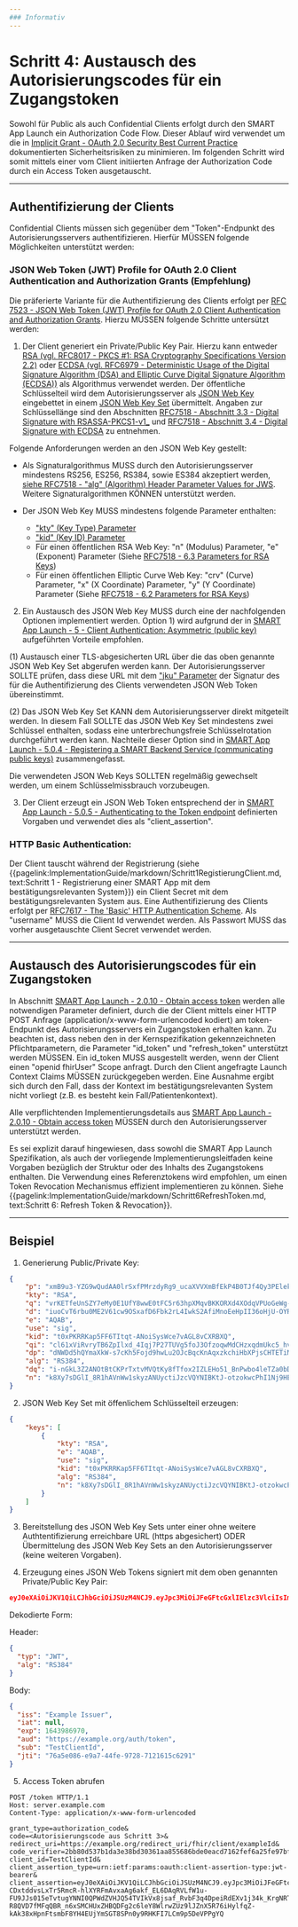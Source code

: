 ```yaml
---
### Informativ
---
```


# Schritt 4: Austausch des Autorisierungscodes für ein Zugangstoken

Sowohl für Public als auch Confidential Clients erfolgt durch den SMART App Launch ein Authorization Code Flow. Dieser Ablauf wird verwendet um die in [Implicit Grant - OAuth 2.0 Security Best Current Practice](https://datatracker.ietf.org/doc/html/draft-ietf-oauth-security-topics-09#section-2.1.2) dokumentierten Sicherheitsrisiken zu minimieren. Im folgenden Schritt wird somit mittels einer vom Client initiierten Anfrage der Authorization Code durch ein Access Token ausgetauscht.

----

## Authentifizierung der Clients

Confidential Clients müssen sich gegenüber dem "Token"-Endpunkt des Autorisierungsservers authentifizieren. Hierfür MÜSSEN folgende Möglichkeiten unterstützt werden:

### JSON Web Token (JWT) Profile for OAuth 2.0 Client Authentication and Authorization Grants (Empfehlung)

Die präferierte Variante für die Authentifizierung des Clients erfolgt per [RFC 7523 - JSON Web Token (JWT) Profile for OAuth 2.0 Client Authentication and Authorization Grants](https://datatracker.ietf.org/doc/html/rfc7523). Hierzu MÜSSEN folgende Schritte untersützt werden:

1. Der Client generiert ein Private/Public Key Pair. Hierzu kann entweder [RSA (vgl. RFC8017 - PKCS #1: RSA Cryptography Specifications Version 2.2)](https://datatracker.ietf.org/doc/html/rfc8017) oder [ECDSA (vgl. RFC6979 - Deterministic Usage of the Digital Signature Algorithm (DSA) and Elliptic Curve Digital Signature Algorithm (ECDSA))](https://datatracker.ietf.org/doc/html/rfc6979) als Algorithmus verwendet werden. Der öffentliche Schlüsselteil wird dem Autorisierungsserver als [JSON Web Key](https://datatracker.ietf.org/doc/html/rfc7517) eingebettet in einem [JSON Web Key Set](https://datatracker.ietf.org/doc/html/rfc7517#section-5) übermittelt. Angaben zur Schlüssellänge sind den Abschnitten [RFC7518 - Abschnitt 3.3 - Digital Signature with RSASSA-PKCS1-v1_](https://datatracker.ietf.org/doc/html/rfc7518#section-3.3) und [RFC7518 - Abschnitt 3.4 - Digital Signature with ECDSA](https://datatracker.ietf.org/doc/html/rfc7518#section-3.4) zu entnehmen.

Folgende Anforderungen werden an den JSON Web Key gestellt:

- Als Signaturalgorithmus MUSS durch den Autorisierungsserver mindestens RS256, ES256, RS384, sowie ES384 akzeptiert werden, [siehe RFC7518 - "alg" (Algorithm) Header Parameter Values for JWS](https://datatracker.ietf.org/doc/html/rfc7518#section-3.1). Weitere Signaturalgorithmen KÖNNEN unterstützt werden.

- Der JSON Web Key MUSS mindestens folgende Parameter enthalten:
    - ["kty" (Key Type) Parameter](https://datatracker.ietf.org/doc/html/rfc7517#section-4.1)
    - ["kid" (Key ID) Parameter](https://datatracker.ietf.org/doc/html/rfc7517#section-4.5)
    - Für einen öffentlichen RSA Web Key: "n" (Modulus) Parameter, "e" (Exponent) Parameter (Siehe [RFC7518 - 6.3 Parameters for RSA Keys](https://datatracker.ietf.org/doc/html/rfc7518#section-6.3))
    - Für einen öffentlichen Elliptic Curve Web Key: "crv" (Curve) Parameter, "x" (X Coordinate) Parameter, "y" (Y Coordinate) Parameter (Siehe [RFC7518 - 6.2 Parameters for RSA Keys](https://datatracker.ietf.org/doc/html/rfc7518#section-6.2))

2. Ein Austausch des JSON Web Key MUSS durch eine der nachfolgenden Optionen implementiert werden. Option 1) wird aufgrund der in [SMART App Launch - 5 - Client Authentication: Asymmetric (public key)](https://hl7.org/fhir/smart-app-launch/STU2/client-confidential-asymmetric.html#client-authentication-asymmetric-public-key) aufgeführten Vorteile empfohlen.

(1) Austausch einer TLS-abgesicherten URL über die das oben genannte JSON Web Key Set abgerufen werden kann. Der Autorisierungsserver SOLLTE prüfen, dass diese URL mit dem ["jku" Parameter](https://datatracker.ietf.org/doc/html/rfc7515#section-4.1.2) der Signatur des für die Authentifizierung des Clients verwendeten JSON Web Token übereinstimmt.

(2) Das JSON Web Key Set KANN dem Autorisierungsserver direkt mitgeteilt werden. In diesem Fall SOLLTE das JSON Web Key Set mindestens zwei Schlüssel enthalten, sodass eine unterbrechungsfreie Schlüsselrotation durchgeführt werden kann. Nachteile dieser Option sind in [SMART App Launch - 5.0.4 - Registering a SMART Backend Service (communicating public keys)](https://hl7.org/fhir/smart-app-launch/STU2/client-confidential-asymmetric.html#registering-a-client-communicting-public-keys) zusammengefasst.

Die verwendeten JSON Web Keys SOLLTEN regelmäßig gewechselt werden, um einem Schlüsselmissbrauch vorzubeugen.

3. Der Client erzeugt ein JSON Web Token entsprechend der in [SMART App Launch - 5.0.5 - Authenticating to the Token endpoint](https://hl7.org/fhir/smart-app-launch/STU2/client-confidential-asymmetric.html#authenticating-to-the-token-endpoint) definierten Vorgaben und verwendet dies als "client_assertion".

### HTTP Basic Authentication:

Der Client tauscht während der Registrierung (siehe {{pagelink:ImplementationGuide/markdown/Schritt1RegistierungClient.md, text:Schritt 1 - Registrierung einer SMART App mit dem bestätigungsrelevanten System}}) ein Client Secret mit dem bestätigungsrelevanten System aus. Eine Authentifizierung des Clients erfolgt per [RFC7617 - The 'Basic' HTTP Authentication Scheme](https://datatracker.ietf.org/doc/html/rfc7617). Als "username" MUSS die Client Id verwendet werden. Als Passwort MUSS das vorher ausgetauschte Client Secret verwendet werden.

----

## Austausch des Autorisierungscodes für ein Zugangstoken

In Abschnitt [SMART App Launch - 2.0.10 - Obtain access token](https://hl7.org/fhir/smart-app-launch/STU2/app-launch.html#obtain-access-token) werden alle notwendigen Parameter definiert, durch die der Client mittels einer HTTP POST Anfrage (application/x-www-form-urlencoded kodiert) am token-Endpunkt des Autorisierungsservers ein Zugangstoken erhalten kann. Zu beachten ist, dass neben den in der Kernspezifikation gekennzeichneten Pflichtparametern, die Parameter "id_token" und "refresh_token" unterstützt werden MÜSSEN. Ein id_token MUSS ausgestellt werden, wenn der Client einen "openid fhirUser" Scope anfragt. Durch den Client angefragte Launch Context Claims MÜSSEN zurückgegeben werden. Eine Ausnahme ergibt sich durch den Fall, dass der Kontext im bestätigungsrelevanten System nicht vorliegt (z.B. es besteht kein Fall/Patientenkontext). 

Alle verpflichtenden Implementierungsdetails aus [SMART App Launch - 2.0.10 - Obtain access token](https://hl7.org/fhir/smart-app-launch/STU2/app-launch.html#obtain-access-token) MÜSSEN durch den Autorisierungsserver unterstützt werden.

Es sei explizit darauf hingewiesen, dass sowohl die SMART App Launch Spezifikation, als auch der vorliegende Implementierungsleitfaden keine Vorgaben bezüglich der Struktur oder des Inhalts des Zugangstokens enthalten. Die Verwendung eines Referenztokens wird empfohlen, um einen Token Revocation Mechanismus effizient implementieren zu können. Siehe {{pagelink:ImplementationGuide/markdown/Schritt6RefreshToken.md, text:Schritt 6: Refresh Token & Revocation}}.

----

## Beispiel

1. Generierung Public/Private Key:

```json
{
    "p": "xmB9u3-YZG9wQudAA0lrSxfPMrzdyRg9_ucaXVVXmBfEkP4B0TJf4Qy3PElekRpRwQQzkTGru06uJZr3C-FnnjbVyzGjSJovWP5S4vBm7zWVGMMhdLDCRtGqx2qC0MGLV7aAGg7XN590US_8XRqtMiMv4RHwj5mzMK-S-4-G_dc",
    "kty": "RSA",
    "q": "vrKETfeUnSZY7eMy0E1UfY8wwE0tFC5r63hpXMqvBKKORXd4XOdqVPUoGeWg-tk4g7aQWW5SJIYk72EGaRuZ-S1giFo724fbJ0lxMxM-HOqMrxhCEDFNOzsjS-tZzbq8krXOp8yAPMENx3bvMFyk2N84qFVaD4gkibIPR6QM_fM",
    "d": "iuoCvT6rbu0ME2V61cw9OSxafD6Fbk2rL4IwkS2AfiMnoEeHpII36oHjU-OYRCRtOGoj8Hes0NkBTffXocYbyXKAxpdzogh1WqPyCraIDJSNR_Wv2ebHdtmie_3ZOdPntYN6MN8y7rinlZBWNgXH8d7GCo48UnT4zu66gyqN7gWVN90it4B0Xcy_3RdHpIO3e1ES-zDWDkP8APL8NPxMAqX7NL5sYtWxKCdFXfMi456iZ_THMu4dJC9QtqTkzphwtsbSrGTTMZXHuqw92fH7NRRhc17vyanNzMXbPJ6Wiy8DoI_1Gopz9HFOWzK7RiQeJtes136vTRXKa3vcnZFB4Q",
    "e": "AQAB",
    "use": "sig",
    "kid": "t0xPKRRKap5FF6TItqt-ANoiSysWce7vAGL8vCXRBXQ",
    "qi": "cl61xViRvryTB6ZpIlxd_4Iqj7P27TUVg5foJ3OfzoqwMdCHzxqdmUkc5_hvZB18eUTxu6hj1f4tw63r61D84SdOxJ8YC7b7Cu1sc2sh4YvlrpeGjKFZfHQCCxQigXJID4XBElxxqoiTWnCrUQPq6cMo3An9h-_w0AjtJAA2i2Y",
    "dp": "dNWDd5hQYmaXkW-s7cKh5Fojd9hwLu2OJcBqcKnAqxzkchiHbXPjsCHTETiM75y2pZ0Z2duNLwXJ3vADrAWXB0F4bPHRHwNf-2Pd4TaBCUVfiHP0EkvAQAFgOY5reRNkQ8aCb9ZpvqK02NQQJ618b9j1a_Mq4Qg-1t-xC2Oet4U",
    "alg": "RS384",
    "dq": "i-nGkL3Z2ANOtBtCKPrTxtvMVQtKy8fTfox2IZLEHo51_BnPwbo4leTZa0bDecjuYhUMi9EZi5qwdsGlRnDt45ibfu9Vg5iF_qkv2N2BcQ3V8pHFxsOlepPFLeqblQoxWSLzYMH2RJ0QUwy8KauPd18v3rHgxgyJYk22UEXZEmk",
    "n": "k8Xy7sDGlI_8R1hAVnWw1skyzANUyctiJzcVQYNIBKtJ-otzokwcPhI1Nj9HEjyBw-2ikPw7eQ9VbcVzOZmJY57XcuMFl0UkR8acGdTt5VNQMxKdbzk3RbbFv9fuadT9nMjZfXZ1Z1UX9dxYt51T-Ay7Qpo0_cczxlKMBmdScZOiQCCyfUW4rVwDQZ5-Vnjk8AkmhChjidrsnu_aVj8P4A_g6Ik-XIyhGwFmXHFWyqAANgZdV-kypdaXwGjgrNBjw0AbDC90AghYhjY1nslWFgZIeI-DDqUyS6X8NX3CIPQsTs2iSXBQTeoOmSmLHAjC4rgiajtCM7cMdlY0SBRuFQ"
}
```

2. JSON Web Key Set mit öffenlichem Schlüsselteil erzeugen:

```json
{
    "keys": [
        {
            "kty": "RSA",
            "e": "AQAB",
            "use": "sig",
            "kid": "t0xPKRRKap5FF6TItqt-ANoiSysWce7vAGL8vCXRBXQ",
            "alg": "RS384",
            "n": "k8Xy7sDGlI_8R1hAVnWw1skyzANUyctiJzcVQYNIBKtJ-otzokwcPhI1Nj9HEjyBw-2ikPw7eQ9VbcVzOZmJY57XcuMFl0UkR8acGdTt5VNQMxKdbzk3RbbFv9fuadT9nMjZfXZ1Z1UX9dxYt51T-Ay7Qpo0_cczxlKMBmdScZOiQCCyfUW4rVwDQZ5-Vnjk8AkmhChjidrsnu_aVj8P4A_g6Ik-XIyhGwFmXHFWyqAANgZdV-kypdaXwGjgrNBjw0AbDC90AghYhjY1nslWFgZIeI-DDqUyS6X8NX3CIPQsTs2iSXBQTeoOmSmLHAjC4rgiajtCM7cMdlY0SBRuFQ"
        }
    ]
}
```

3. Bereitstellung des JSON Web Key Sets unter einer ohne weitere Authtentifizierung erreichbare URL (https abgesichert) ODER Übermittelung des JSON Web Key Sets an den Autorisierungsserver (keine weiteren Vorgaben).

4. Erzeugung eines JSON Web Tokens signiert mit dem oben genannten Private/Public Key Pair:

```json
eyJ0eXAiOiJKV1QiLCJhbGciOiJSUzM4NCJ9.eyJpc3MiOiJFeGFtcGxlIElzc3VlciIsImlhdCI6bnVsbCwiZXhwIjoxNjQzOTg2OTcwLCJhdWQiOiJodHRwczovL2V4YW1wbGUub3JnL2F1dGgvdG9rZW4iLCJzdWIiOiJUZXN0Q2xpZW50SWQiLCJqdGkiOiI3NmE1ZTA4Ni1lOWE3LTQ0ZmUtOTcyOC03MTIxNjE1YzYyOTEifQ.i_Hzfzuqquc7ouj0-CDxtddvsLxTr5RmcR-hlXYRFmAvxaAg6akf_EL6DAqRVLfW1u-FU9JJs015eTvtugYNNI0QPWdZVHJQ54TVIkVx8jsaf_RvbF3q4DpeiRdEXv1j34k_KrgNRTi6d1Rneem8qmTKIQRiWv1iYeNgENPHnL0SV69Pi7PoXr2s7JWFUO56HqWR0tmPweVm3aS24jeAaRGqISAbTPHuq-R8QVD7fMFqQBR_n6xSMCHUxZHBQDFg2c6leY8WlrwZUz9lJZnX5R76iHylfqZ-kAk38xHpnFtsmbF8YH4EUjYmSGT8SPn0y9RHKFI7LCm9p5DeVPPgYQ
```

Dekodierte Form:

Header:
```json
{
  "typ": "JWT",
  "alg": "RS384"
}
```
Body:
```json
{
  "iss": "Example Issuer",
  "iat": null,
  "exp": 1643986970,
  "aud": "https://example.org/auth/token",
  "sub": "TestClientId",
  "jti": "76a5e086-e9a7-44fe-9728-7121615c6291"
}
```

5. Access Token abrufen
```
POST /token HTTP/1.1
Host: server.example.com
Content-Type: application/x-www-form-urlencoded

grant_type=authorization_code&
code=<Autorisierungscode aus Schritt 3>&
redirect_uri=https://example.org/redirect_uri/fhir/client/exampleId&
code_verifier=2bb80d537b1da3e38bd30361aa855686bde0eacd7162fef6a25fe97bf527a25b&
client_id=TestClientId&
client_assertion_type=urn:ietf:params:oauth:client-assertion-type:jwt-bearer&
client_assertion=eyJ0eXAiOiJKV1QiLCJhbGciOiJSUzM4NCJ9.eyJpc3MiOiJFeGFtcGxlIElzc3VlciIsImlhdCI6bnVsbCwiZXhwIjoxNjQzOTg2OTcwLCJhdWQiOiJodHRwczovL2V4YW1wbGUub3JnL2F1dGgvdG9rZW4iLCJzdWIiOiJUZXN0Q2xpZW50SWQiLCJqdGkiOiI3NmE1ZTA4Ni1lOWE3LTQ0ZmUtOTcyOC03MTIxNjE1YzYyOTEifQ.i_Hzfzuqquc7ouj0-CDxtddvsLxTr5RmcR-hlXYRFmAvxaAg6akf_EL6DAqRVLfW1u-FU9JJs015eTvtugYNNI0QPWdZVHJQ54TVIkVx8jsaf_RvbF3q4DpeiRdEXv1j34k_KrgNRTi6d1Rneem8qmTKIQRiWv1iYeNgENPHnL0SV69Pi7PoXr2s7JWFUO56HqWR0tmPweVm3aS24jeAaRGqISAbTPHuq-R8QVD7fMFqQBR_n6xSMCHUxZHBQDFg2c6leY8WlrwZUz9lJZnX5R76iHylfqZ-kAk38xHpnFtsmbF8YH4EUjYmSGT8SPn0y9RHKFI7LCm9p5DeVPPgYQ

```